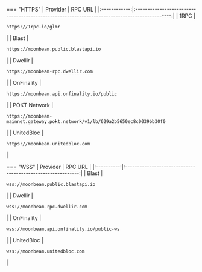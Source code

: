 === "HTTPS"
    |   Provider   |                                            RPC URL                                            |
    |:------------:|:---------------------------------------------------------------------------------------------:|
    |     1RPC     |                             <pre>```https://1rpc.io/glmr```</pre>                             |
    |    Blast     |                     <pre>```https://moonbeam.public.blastapi.io```</pre>                      |
    |   Dwellir    |                       <pre>```https://moonbeam-rpc.dwellir.com```</pre>                       |
    |  OnFinality  |                  <pre>```https://moonbeam.api.onfinality.io/public```</pre>                   |
    | POKT Network | <pre>```https://moonbeam-mainnet.gateway.pokt.network/v1/lb/629a2b5650ec8c0039bb30f0```</pre> |
    |  UnitedBloc  |                       <pre>```https://moonbeam.unitedbloc.com```</pre>                        |

=== "WSS"
    |  Provider  |                           RPC URL                           |
    |:----------:|:-----------------------------------------------------------:|
    |   Blast    |     <pre>```wss://moonbeam.public.blastapi.io```</pre>      |
    |  Dwellir   |       <pre>```wss://moonbeam-rpc.dwellir.com```</pre>       |
    | OnFinality | <pre>```wss://moonbeam.api.onfinality.io/public-ws```</pre> |
    | UnitedBloc |       <pre>```wss://moonbeam.unitedbloc.com```</pre>        |
